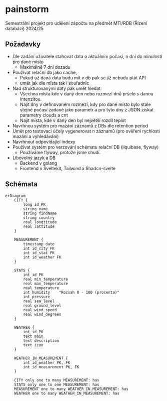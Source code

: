 # painstorm
Semestrální projekt pro udělení zápočtu na předmět MTI/RDB (Řízení databází) 2024/25

## Požadavky
- Dle zadání uživatele stahovat data o aktuálním počasí, n dní do minulosti pro dané místo
    - Maximálně 7 dní dozadu
- Používat relační db jako cache, 
    - Pokud už daná data budu mít v db pak se již nebudu ptát API
    - umět jak dle místa tak i souřadnic
- Nad strukturovanými daty pak umět hledat:
    - Všechna místa kde v daný den nebo rozmezí dnů pršelo s danou intenzitou.
    - Najít dny v definovaném rozmezí, kdy pro dané místo bylo stále stejné počasí zadané jako parametr a pro tyto dny z JSON získat parametry clouds a cnt
    - Najít místa, kde v daný den byl největší rozdíl teplot
- Navrhnou systém pro mazání záznamů z DBs dle retention period
- Umět pro testovací účely vygenerovat n záznamů (pro ověření rychlosti mazání a vyhledávání)
- Navrhnout odpovídající indexy
- Používat systém pro verzování schématu relační DB (liquibase, flyway)
    - Používáme flyway, protože jsme chudí.
- Libovolný jazyk a DB 
    - Backend v golang
    - Frontend v Sveltekit, Tailwind a Shadcn-svelte

## Schémata
```mermaid
erDiagram
    CITY {
        long id PK
        string name
        string findName
        string country
        real longtitude
        real lattitude
    }

    MEASUREMENT {
        timestamp date
        int id_city FK
        int id_stat FK
        int id_weather FK
    }

    STATS {
        int id PK
        real min_temperature
        real max_temperature
        real temperature
        int humidity    "Rozsah 0 - 100 (procenta)"
        int pressure
        real sea_level
        real ground_level
        real wind_speed
        real wind_degrees
    }

    WEATHER {
        int id PK
        text main
        text description
        text icon 
    }

    WEATHER_IN_MEASUREMENT {
        int id_weather PK, FK
        int id_measurement PK, FK
    }

    CITY only one to many MEASUREMENT: has
    STATS only one to one MEASUREMENT: has
    MEASUREMENT one to many WEATHER_IN_MEASUREMENT: has
    WEATHER one to many WEATHER_IN_MEASUREMENT: has
```
